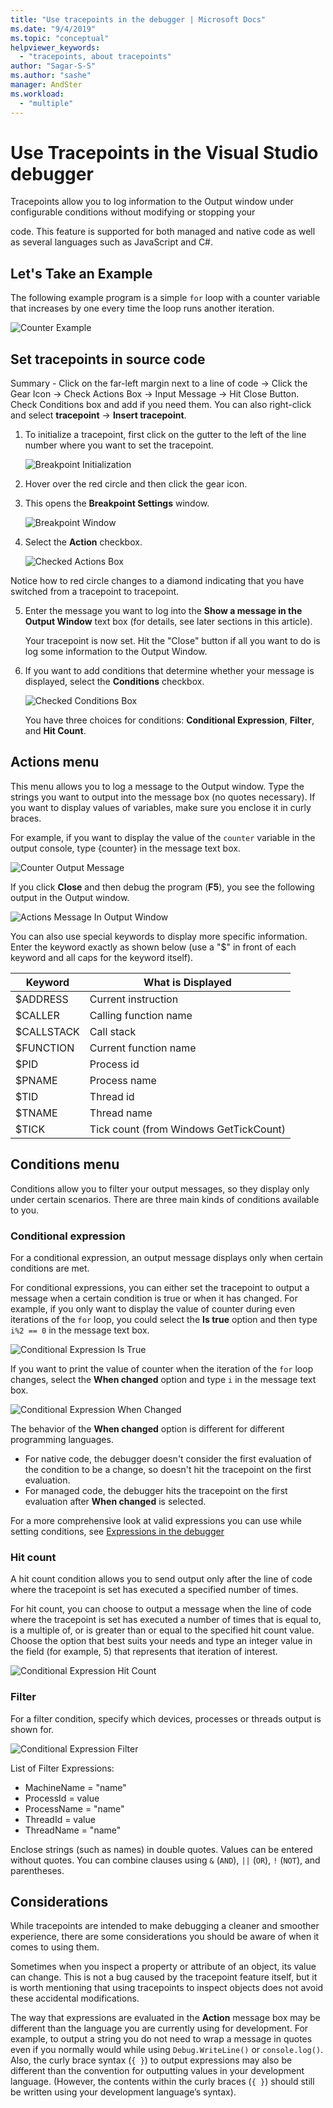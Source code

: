 ```yaml
---
title: "Use tracepoints in the debugger | Microsoft Docs"
ms.date: "9/4/2019"
ms.topic: "conceptual"
helpviewer_keywords:
  - "tracepoints, about tracepoints"
author: "Sagar-S-S"
ms.author: "sashe"
manager: AndSter
ms.workload:
  - "multiple"
---
```



# Use Tracepoints in the Visual Studio debugger

Tracepoints allow you to log information to the Output window under configurable conditions without modifying or stopping your

code. This feature is supported for both managed and native code as well as several languages such as JavaScript and C#.

## Let&#39;s Take an Example

The following example program is a simple `for` loop with a counter variable that increases by one every time the loop runs another iteration.

![Counter Example](../debugger/media/counterexample.png "Counter Example")

## Set tracepoints in source code

Summary - Click on the far-left margin next to a line of code -> Click the Gear Icon -> Check Actions Box -> Input Message -> Hit Close Button. Check Conditions box and add if you need them. You can also right-click and select  **tracepoint**  ->  **Insert tracepoint**.

1. To initialize a tracepoint, first click on the gutter to the left of the line number where you want to set the tracepoint.

   ![Breakpoint Initialization](../debugger/media/breakpointinitialization.png "Breakpoint Initialization")

2. Hover over the red circle and then click the gear icon.
3. This opens the **Breakpoint Settings** window.

   ![Breakpoint Window](../debugger/media/breakpointwindow.png "Breakpoint Window")

4. Select the **Action** checkbox.

   ![Checked Actions Box](../debugger/media/checkedactionsbox.png "Checked Actions Box")

Notice how to red circle changes to a diamond indicating that you have switched from a tracepoint to tracepoint.

5. Enter the message you want to log into the **Show a message in the Output Window** text box (for details, see later sections in this article).

   Your tracepoint is now set. Hit the &quot;Close&quot; button if all you want to do is log some information to the Output Window.

6. If you want to add conditions that determine whether your message is displayed, select the **Conditions** checkbox.

   ![Checked Conditions Box](../debugger/media/checkedconditionsbox.png "Checked Conditions Box")

   You have three choices for conditions: **Conditional Expression**, **Filter**, and **Hit Count**.

## Actions menu

This menu allows you to log a message to the Output window. Type the strings you want to output into the message box (no quotes necessary). If you want to display values of variables, make sure you enclose it in curly braces.

For example, if you want to display the value of the `counter` variable in the output console, type {counter} in the message text box.

![Counter Output Message](../debugger/media/counteroutputmessage.png "Counter Output Message")

If you click **Close** and then debug the program (**F5**), you see the following output in the Output window.

![Actions Message In Output Window](../debugger/media/actionsmessageinoutputwindow.png "Actions Message In Output Window")

You can also use special keywords to display more specific information. Enter the keyword exactly as shown below (use a "$" in front of each keyword and all caps for the keyword itself).

| Keyword | What is Displayed |
| --- | --- |
| $ADDRESS | Current instruction |
| $CALLER | Calling function name |
| $CALLSTACK | Call stack |
| $FUNCTION | Current function name |
| $PID | Process id |
| $PNAME | Process name |
| $TID | Thread id |
| $TNAME   | Thread name |
| $TICK | Tick count (from Windows GetTickCount) |

## Conditions menu

Conditions allow you to filter your output messages, so they display only under certain scenarios. There are three main kinds of conditions available to you.

### Conditional expression
For a conditional expression, an output message displays only when certain conditions are met.

For conditional expressions, you can either set the tracepoint to output a message when a certain condition is true or when it has changed. For example, if you only want to display the value of counter during even iterations of the `for` loop, you could select the **Is true** option and then type `i%2 == 0` in the message text box.

![Conditional Expression Is True](../debugger/media/conditionalexpressionistrue.png "Conditional Expression Is True")

If you want to print the value of counter when the iteration of the `for` loop changes, select the **When changed** option and type `i` in the message text box.

![Conditional Expression When Changed](../debugger/media/conditionalexpressionwhenchanged.png "Conditional Expression When Changed")


The behavior of the  **When changed**  option is different for different programming languages.

- For native code, the debugger doesn't consider the first evaluation of the condition to be a change, so doesn't hit the tracepoint on the first evaluation.
- For managed code, the debugger hits the tracepoint on the first evaluation after **When changed**  is selected.

For a more comprehensive look at valid expressions you can use while setting conditions, see [Expressions in the debugger](expressions-in-the-debugger.md)

### Hit count
A hit count condition allows you to send output only after the line of code where the tracepoint is set has executed a specified number of times.

For hit count, you can choose to output a message when the line of code where the tracepoint is set has executed a number of times that is equal to, is a multiple of, or is greater than or equal to the specified hit count value. Choose the option that best suits your needs and type an integer value in the field (for example, 5) that represents that iteration of interest.

![Conditional Expression Hit Count](../debugger/media/conditionalexpressionhitcount.png "Conditional Expression Hit Count")

### Filter
For a filter condition, specify which devices, processes or threads output is shown for.

![Conditional Expression Filter](../debugger/media/conditionalexpressionfilter.png "Conditional Expression Filter")

List of Filter Expressions:

- MachineName = "name"
- ProcessId = value
- ProcessName = "name"
- ThreadId = value
- ThreadName = "name"

Enclose strings (such as names) in double quotes. Values can be entered without quotes. You can combine clauses using `&` (`AND`), `||` (`OR`), `!` (`NOT`), and parentheses.

## Considerations

While tracepoints are intended to make debugging a cleaner and smoother experience, there are some considerations you should be aware of when it comes to using them.

Sometimes when you inspect a property or attribute of an object, its value can change. This is not a bug caused by the tracepoint feature itself, but it is worth mentioning that using tracepoints to inspect objects does not avoid these accidental modifications.

The way that expressions are evaluated in the **Action** message box may be different than the language you are currently using for development. For example, to output a string you do not need to wrap a message in quotes even if you normally would while using `Debug.WriteLine()` or `console.log()`. Also, the curly brace syntax (`{ }`) to output expressions may also be different than the convention for outputting values in your development language. (However, the contents within the curly braces (`{ }`) should still be written using your development language’s syntax).
